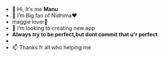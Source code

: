 - 👋 Hi, It's me **Manu**
- 👀 I’m Big fan of Nidhima❤️
-    maggie lover🍝
- 💞️ I’m looking to creating new app
- **Always try to be perfect,but dont commit that u'r perfect**
- 
- 📫 Thanks fr all who helping me

<!---
manumanu2003/manumanu2003 is a ✨ special ✨ repository because its `README.md` (this file) appears on your GitHub profile.
You can click the Preview link to take a look at your changes.
--->

